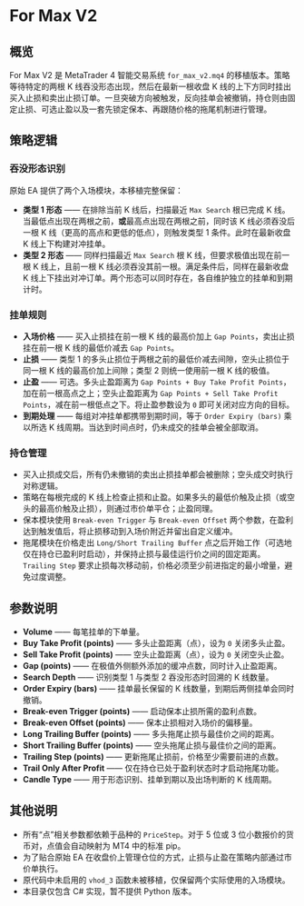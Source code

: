 # For Max V2

## 概览
For Max V2 是 MetaTrader 4 智能交易系统 `for_max_v2.mq4` 的移植版本。策略等待特定的两根 K 线吞没形态出现，然后在最新一根收盘 K 线的上下方同时挂出买入止损和卖出止损订单。一旦突破方向被触发，反向挂单会被撤销，持仓则由固定止损、可选止盈以及一套先锁定保本、再跟随价格的拖尾机制进行管理。

## 策略逻辑
### 吞没形态识别
原始 EA 提供了两个入场模块，本移植完整保留：
* **类型 1 形态** —— 在排除当前 K 线后，扫描最近 `Max Search` 根已完成 K 线。当最低点出现在两根之前，**或**最高点出现在两根之前，同时该 K 线必须吞没后一根 K 线（更高的高点和更低的低点），则触发类型 1 条件。此时在最新收盘 K 线上下构建对冲挂单。
* **类型 2 形态** —— 同样扫描最近 `Max Search` 根 K 线，但要求极值出现在前一根 K 线上，且前一根 K 线必须吞没其前一根。满足条件后，同样在最新收盘 K 线上下挂出对冲订单。两个形态可以同时存在，各自维护独立的挂单和到期计时。

### 挂单规则
* **入场价格** —— 买入止损挂在前一根 K 线的最高价加上 `Gap Points`，卖出止损挂在前一根 K 线的最低价减去 `Gap Points`。
* **止损** —— 类型 1 的多头止损位于两根之前的最低价减去间隙，空头止损位于同一根 K 线的最高价加上间隙；类型 2 则统一使用前一根 K 线的极值。
* **止盈** —— 可选。多头止盈距离为 `Gap Points + Buy Take Profit Points`，加在前一根高点之上；空头止盈距离为 `Gap Points + Sell Take Profit Points`，减在前一根低点之下。将止盈参数设为 `0` 即可关闭对应方向的目标。
* **到期处理** —— 每组对冲挂单都携带到期时间，等于 `Order Expiry (bars)` 乘以所选 K 线周期。当达到时间点时，仍未成交的挂单会被全部取消。

### 持仓管理
* 买入止损成交后，所有仍未撤销的卖出止损挂单都会被删除；空头成交时执行对称逻辑。
* 策略在每根完成的 K 线上检查止损和止盈。如果多头的最低价触及止损（或空头的最高价触及止损），则通过市价单平仓；止盈同理。
* 保本模块使用 `Break-even Trigger` 与 `Break-even Offset` 两个参数，在盈利达到触发值后，将止损移动到入场价附近并留出自定义缓冲。
* 拖尾模块在价格走出 `Long/Short Trailing Buffer` 点之后开始工作（可选地仅在持仓已盈利时启动），并保持止损与最佳运行价之间的固定距离。`Trailing Step` 要求止损每次移动前，价格必须至少前进指定的最小增量，避免过度调整。

## 参数说明
* **Volume** —— 每笔挂单的下单量。
* **Buy Take Profit (points)** —— 多头止盈距离（点），设为 `0` 关闭多头止盈。
* **Sell Take Profit (points)** —— 空头止盈距离（点），设为 `0` 关闭空头止盈。
* **Gap (points)** —— 在极值外侧额外添加的缓冲点数，同时计入止盈距离。
* **Search Depth** —— 识别类型 1 与类型 2 吞没形态时回溯的 K 线数量。
* **Order Expiry (bars)** —— 挂单最长保留的 K 线数量，到期后两侧挂单会同时撤销。
* **Break-even Trigger (points)** —— 启动保本止损所需的盈利点数。
* **Break-even Offset (points)** —— 保本止损相对入场价的偏移量。
* **Long Trailing Buffer (points)** —— 多头拖尾止损与最佳价之间的距离。
* **Short Trailing Buffer (points)** —— 空头拖尾止损与最佳价之间的距离。
* **Trailing Step (points)** —— 更新拖尾止损前，价格至少需要前进的点数。
* **Trail Only After Profit** —— 仅在持仓已处于盈利状态时才启动拖尾功能。
* **Candle Type** —— 用于形态识别、挂单到期以及出场判断的 K 线周期。

## 其他说明
* 所有“点”相关参数都依赖于品种的 `PriceStep`。对于 5 位或 3 位小数报价的货币对，点值会自动映射为 MT4 中的标准 pip。
* 为了贴合原始 EA 在收盘价上管理仓位的方式，止损与止盈在策略内部通过市价单执行。
* 原代码中未启用的 `vhod_3` 函数未被移植，仅保留两个实际使用的入场模块。
* 本目录仅包含 C# 实现，暂不提供 Python 版本。
